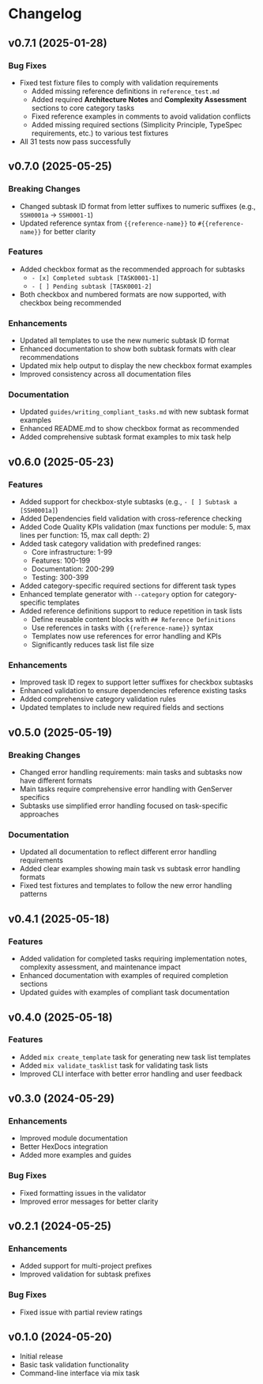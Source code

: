 # Changelog

## v0.7.1 (2025-01-28)

### Bug Fixes

- Fixed test fixture files to comply with validation requirements
  - Added missing reference definitions in `reference_test.md`
  - Added required **Architecture Notes** and **Complexity Assessment** sections to core category tasks
  - Fixed reference examples in comments to avoid validation conflicts
  - Added missing required sections (Simplicity Principle, TypeSpec requirements, etc.) to various test fixtures
- All 31 tests now pass successfully

## v0.7.0 (2025-05-25)

### Breaking Changes

- Changed subtask ID format from letter suffixes to numeric suffixes (e.g., `SSH0001a` → `SSH0001-1`)
- Updated reference syntax from `{{reference-name}}` to `#{{reference-name}}` for better clarity

### Features

- Added checkbox format as the recommended approach for subtasks
  - `- [x] Completed subtask [TASK0001-1]`
  - `- [ ] Pending subtask [TASK0001-2]`
- Both checkbox and numbered formats are now supported, with checkbox being recommended

### Enhancements

- Updated all templates to use the new numeric subtask ID format
- Enhanced documentation to show both subtask formats with clear recommendations
- Updated mix help output to display the new checkbox format examples
- Improved consistency across all documentation files

### Documentation

- Updated `guides/writing_compliant_tasks.md` with new subtask format examples
- Enhanced README.md to show checkbox format as recommended
- Added comprehensive subtask format examples to mix task help

## v0.6.0 (2025-05-23)

### Features

- Added support for checkbox-style subtasks (e.g., `- [ ] Subtask a [SSH0001a]`)
- Added Dependencies field validation with cross-reference checking
- Added Code Quality KPIs validation (max functions per module: 5, max lines per function: 15, max call depth: 2)
- Added task category validation with predefined ranges:
  - Core infrastructure: 1-99
  - Features: 100-199
  - Documentation: 200-299
  - Testing: 300-399
- Added category-specific required sections for different task types
- Enhanced template generator with `--category` option for category-specific templates
- Added reference definitions support to reduce repetition in task lists
  - Define reusable content blocks with `## Reference Definitions`
  - Use references in tasks with `{{reference-name}}` syntax
  - Templates now use references for error handling and KPIs
  - Significantly reduces task list file size

### Enhancements

- Improved task ID regex to support letter suffixes for checkbox subtasks
- Enhanced validation to ensure dependencies reference existing tasks
- Added comprehensive category validation rules
- Updated templates to include new required fields and sections

## v0.5.0 (2025-05-19)

### Breaking Changes

- Changed error handling requirements: main tasks and subtasks now have different formats
- Main tasks require comprehensive error handling with GenServer specifics
- Subtasks use simplified error handling focused on task-specific approaches

### Documentation

- Updated all documentation to reflect different error handling requirements
- Added clear examples showing main task vs subtask error handling formats
- Fixed test fixtures and templates to follow the new error handling patterns

## v0.4.1 (2025-05-18)

### Features

- Added validation for completed tasks requiring implementation notes, complexity assessment, and maintenance impact
- Enhanced documentation with examples of required completion sections
- Updated guides with examples of compliant task documentation

## v0.4.0 (2025-05-18)

### Features

- Added `mix create_template` task for generating new task list templates
- Added `mix validate_tasklist` task for validating task lists
- Improved CLI interface with better error handling and user feedback

## v0.3.0 (2024-05-29)

### Enhancements

- Improved module documentation
- Better HexDocs integration
- Added more examples and guides

### Bug Fixes

- Fixed formatting issues in the validator
- Improved error messages for better clarity

## v0.2.1 (2024-05-25)

### Enhancements

- Added support for multi-project prefixes
- Improved validation for subtask prefixes

### Bug Fixes

- Fixed issue with partial review ratings

## v0.1.0 (2024-05-20)

- Initial release
- Basic task validation functionality
- Command-line interface via mix task
